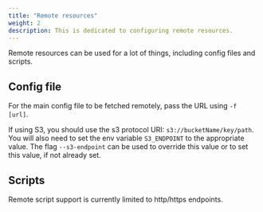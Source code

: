 ```yaml
---
title: "Remote resources"
weight: 2
description: This is dedicated to configuring remote resources.
---
```


Remote resources can be used for a lot of things, including config files and scripts.

## Config file

For the main config file to be fetched remotely, pass the URL using `-f [url]`.

If using S3, you should use the s3 protocol URI: `s3://bucketName/key/path`. You will also need to set the env variable `S3_ENDPOINT` to the appropriate value. The flag `--s3-endpoint` can be used to override this value or to set this value, if not already set.

## Scripts

Remote script support is currently limited to http/https endpoints.